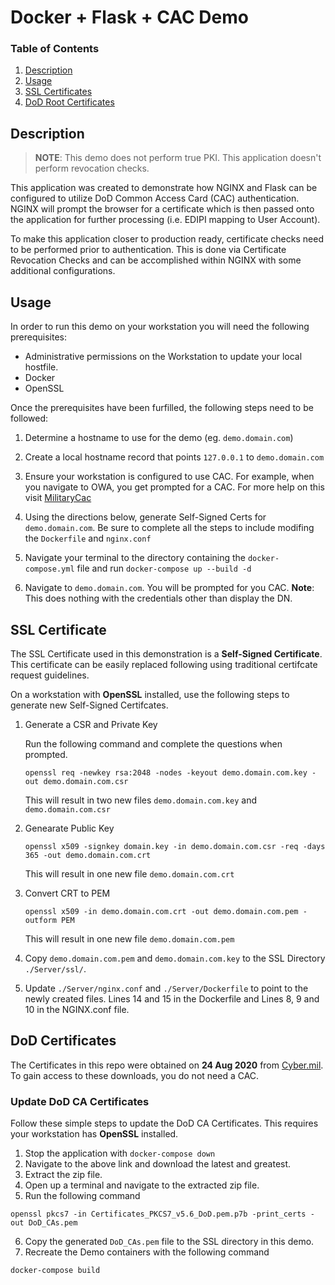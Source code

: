 # Docker + Flask + CAC Demo

### Table of Contents

1. [Description](#description)
2. [Usage](#usage)
3. [SSL Certificates](#ssl-certificate)
4. [DoD Root Certificates](#dod-certificates)

## Description

> **NOTE**: This demo does not perform true PKI. This application doesn't perform revocation checks.

This application was created to demonstrate how NGINX and Flask can be configured to utilize DoD Common Access Card (CAC) authentication. NGINX will prompt the browser for a certificate which is then passed onto the application for further processing (i.e. EDIPI mapping to User Account). 

To make this application closer to production ready, certificate checks need to be performed prior to authentication. This is done via Certificate Revocation Checks and can be accomplished within NGINX with some additional configurations.

## Usage

In order to run this demo on your workstation you will need the following prerequisites:

* Administrative permissions on the Workstation to update your local hostfile.
* Docker
* OpenSSL

Once the prerequisites have been furfilled, the following steps need to be followed:

1. Determine a hostname to use for the demo (eg. `demo.domain.com`)

2. Create a local hostname record that points `127.0.0.1` to `demo.domain.com`

3. Ensure your workstation is configured to use CAC. For example, when you navigate to OWA, you get prompted for a CAC. For more help on this visit [MilitaryCac](https://militarycac.com)

4. Using the directions below, generate Self-Signed Certs for `demo.domain.com`. Be sure to complete all the steps to include modifing the `Dockerfile` and `nginx.conf`

5. Navigate your terminal to the directory containing the `docker-compose.yml` file and run `docker-compose up --build -d`

5. Navigate to `demo.domain.com`. You will be prompted for you CAC. **Note**: This does nothing with the credentials other than display the DN.

## SSL Certificate

The SSL Certificate used in this demonstration is a **Self-Signed Certificate**. This certificate can be easily replaced following using traditional certifcate request guidelines.

On a workstation with **OpenSSL** installed, use the following steps to generate new Self-Signed Certifcates.

1. Generate a CSR and Private Key

    Run the following command and complete the questions when prompted.

    ``` 
    openssl req -newkey rsa:2048 -nodes -keyout demo.domain.com.key -out demo.domain.com.csr
    ```

    This will result in two new files `demo.domain.com.key` and `demo.domain.com.csr`

2. Genearate Public Key

    ``` 
    openssl x509 -signkey domain.key -in demo.domain.com.csr -req -days 365 -out demo.domain.com.crt
    ```

    This will result in one new file `demo.domain.com.crt`

3. Convert CRT to PEM

    ```
    openssl x509 -in demo.domain.com.crt -out demo.domain.com.pem -outform PEM
    ```

    This will result in one new file `demo.domain.com.pem`

4. Copy `demo.domain.com.pem` and `demo.domain.com.key` to the SSL Directory `./Server/ssl/`.

5. Update `./Server/nginx.conf` and `./Server/Dockerfile` to point to the newly created files. Lines 14 and 15 in the Dockerfile and Lines 8, 9 and 10 in the NGINX.conf file.

## DoD Certificates

The Certificates in this repo were obtained on **24 Aug 2020** from [Cyber.mil](https://public.cyber.mil/pki-pke/pkipke-document-library/?_dl_facet_pkipke_type=popular-dod-certs). To gain access to these downloads, you do not need a CAC.

### Update DoD CA Certificates

Follow these simple steps to update the DoD CA Certificates. This requires your workstation has **OpenSSL** installed.

1. Stop the application with `docker-compose down`
2. Navigate to the above link and download the latest and greatest.
3. Extract the zip file.
4. Open up a terminal and navigate to the extracted zip file.
5. Run the following command

```
openssl pkcs7 -in Certificates_PKCS7_v5.6_DoD.pem.p7b -print_certs -out DoD_CAs.pem
```

6. Copy the generated `DoD_CAs.pem` file to the SSL directory in this demo.
7. Recreate the Demo containers with the following command

```
docker-compose build
```
